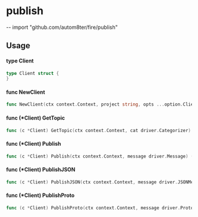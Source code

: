 # publish
--
    import "github.com/autom8ter/fire/publish"


## Usage

#### type Client

```go
type Client struct {
}
```


#### func  NewClient

```go
func NewClient(ctx context.Context, project string, opts ...option.ClientOption) (*Client, error)
```

#### func (*Client) GetTopic

```go
func (c *Client) GetTopic(ctx context.Context, cat driver.Categorizer) (*pubsub.Topic, error)
```

#### func (*Client) Publish

```go
func (c *Client) Publish(ctx context.Context, message driver.Message) (string, error)
```

#### func (*Client) PublishJSON

```go
func (c *Client) PublishJSON(ctx context.Context, message driver.JSONMessage) (string, error)
```

#### func (*Client) PublishProto

```go
func (c *Client) PublishProto(ctx context.Context, message driver.ProtoMessage) (string, error)
```
